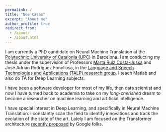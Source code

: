 ```yaml
---
permalink: /
title: "Noe Casas"
excerpt: "About me"
author_profile: true
redirect_from: 
  - /about/
  - /about.html
---
```


I am currently a PhD candidate on Neural Machine Translation at the
[Polytechnic University of Catalonia (UPC)](http://www.upc.edu/?set_language=en) in Barcelona.
I am conducting my thesis under the supervision of Professors
[Marta Ruiz Costa-Jussà](http://www.costa-jussa.com/) and
José Adrian Rodríguez Fonollosa, in the [Language and Speech Technologies
and Applications (TALP) research group](http://www.talp.upc.edu/).
I teach Matlab and also do TA for Deep Learning subjects.


I have been a software developer for most of my life, then data scientist
and now I have turned back to academia to take on my _long-cherished_
dream to become a researcher on machine learning and artificial intelligence.


I have special interest in Deep Learning, and specifically in Neural Machine Translation.
I constantly scan the field to identify innovations and track the evolution of
the state of the art. Lately I am focused on
the Transformer architecture [recently proposed](https://arxiv.org/abs/1706.03762)
by Google folks.
